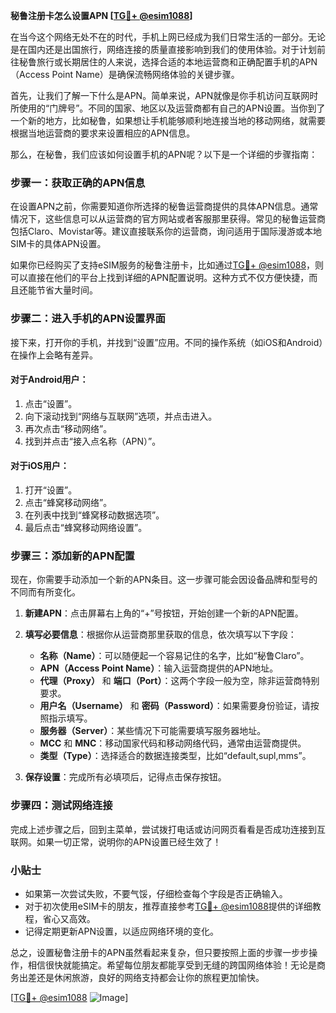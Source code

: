 **秘鲁注册卡怎么设置APN [[TG💪+ @esim1088](https://t.me/s/esim1088)]**

在当今这个网络无处不在的时代，手机上网已经成为我们日常生活的一部分。无论是在国内还是出国旅行，网络连接的质量直接影响到我们的使用体验。对于计划前往秘鲁旅行或长期居住的人来说，选择合适的本地运营商和正确配置手机的APN（Access Point Name）是确保流畅网络体验的关键步骤。

首先，让我们了解一下什么是APN。简单来说，APN就像是你手机访问互联网时所使用的“门牌号”。不同的国家、地区以及运营商都有自己的APN设置。当你到了一个新的地方，比如秘鲁，如果想让手机能够顺利地连接当地的移动网络，就需要根据当地运营商的要求来设置相应的APN信息。

那么，在秘鲁，我们应该如何设置手机的APN呢？以下是一个详细的步骤指南：

### 步骤一：获取正确的APN信息

在设置APN之前，你需要知道你所选择的秘鲁运营商提供的具体APN信息。通常情况下，这些信息可以从运营商的官方网站或者客服那里获得。常见的秘鲁运营商包括Claro、Movistar等。建议直接联系你的运营商，询问适用于国际漫游或本地SIM卡的具体APN设置。

如果你已经购买了支持eSIM服务的秘鲁注册卡，比如通过[TG💪+ @esim1088](https://t.me/s/esim1088)，则可以直接在他们的平台上找到详细的APN配置说明。这种方式不仅方便快捷，而且还能节省大量时间。

### 步骤二：进入手机的APN设置界面

接下来，打开你的手机，并找到“设置”应用。不同的操作系统（如iOS和Android）在操作上会略有差异。

#### 对于Android用户：
1. 点击“设置”。
2. 向下滚动找到“网络与互联网”选项，并点击进入。
3. 再次点击“移动网络”。
4. 找到并点击“接入点名称（APN）”。

#### 对于iOS用户：
1. 打开“设置”。
2. 点击“蜂窝移动网络”。
3. 在列表中找到“蜂窝移动数据选项”。
4. 最后点击“蜂窝移动网络设置”。

### 步骤三：添加新的APN配置

现在，你需要手动添加一个新的APN条目。这一步骤可能会因设备品牌和型号的不同而有所变化。

1. **新建APN**：点击屏幕右上角的“+”号按钮，开始创建一个新的APN配置。
   
2. **填写必要信息**：根据你从运营商那里获取的信息，依次填写以下字段：
   - **名称（Name）**：可以随便起一个容易记住的名字，比如“秘鲁Claro”。
   - **APN（Access Point Name）**：输入运营商提供的APN地址。
   - **代理（Proxy）** 和 **端口（Port）**：这两个字段一般为空，除非运营商特别要求。
   - **用户名（Username）** 和 **密码（Password）**：如果需要身份验证，请按照指示填写。
   - **服务器（Server）**：某些情况下可能需要填写服务器地址。
   - **MCC** 和 **MNC**：移动国家代码和移动网络代码，通常由运营商提供。
   - **类型（Type）**：选择适合的数据连接类型，比如“default,supl,mms”。

3. **保存设置**：完成所有必填项后，记得点击保存按钮。

### 步骤四：测试网络连接

完成上述步骤之后，回到主菜单，尝试拨打电话或访问网页看看是否成功连接到互联网。如果一切正常，说明你的APN设置已经生效了！

### 小贴士

- 如果第一次尝试失败，不要气馁，仔细检查每个字段是否正确输入。
- 对于初次使用eSIM卡的朋友，推荐直接参考[TG💪+ @esim1088](https://t.me/s/esim1088)提供的详细教程，省心又高效。
- 记得定期更新APN设置，以适应网络环境的变化。

总之，设置秘鲁注册卡的APN虽然看起来复杂，但只要按照上面的步骤一步步操作，相信很快就能搞定。希望每位朋友都能享受到无缝的跨国网络体验！无论是商务出差还是休闲旅游，良好的网络支持都会让你的旅程更加愉快。

[[TG💪+ @esim1088](https://t.me/s/esim1088) ![Image](https://i.postimg.cc/4NQfJmqS/Snipaste-2025-05-13-00-14-12.png)]